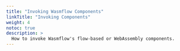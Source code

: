 ```yaml
---
title: "Invoking Wasmflow Components"
linkTitle: "Invoking Components"
weight: 4
notoc: true
description: >
  How to invoke Wasmflow's flow-based or WebAssembly components.
---
```

